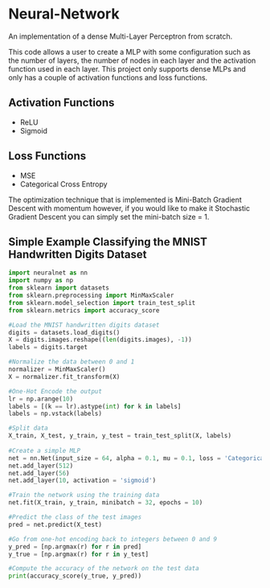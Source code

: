 # Neural-Network
An implementation of a dense Multi-Layer Perceptron from scratch.

This code allows a user to create a MLP with some configuration such as the number of layers, the number of nodes in each layer and the activation function used in each layer.
This project only supports dense MLPs and only has a couple of activation functions and loss functions.

Activation Functions
-------------------------
* ReLU
* Sigmoid

Loss Functions
-------------------------
* MSE
* Categorical Cross Entropy

The optimization technique that is implemented is Mini-Batch Gradient Descent with momentum however, if you would like to make it Stochastic Gradient Descent you can simply set the mini-batch size = 1.

## Simple Example Classifying the MNIST Handwritten Digits Dataset
```python
import neuralnet as nn
import numpy as np
from sklearn import datasets
from sklearn.preprocessing import MinMaxScaler
from sklearn.model_selection import train_test_split
from sklearn.metrics import accuracy_score

#Load the MNIST handwritten digits dataset
digits = datasets.load_digits()
X = digits.images.reshape((len(digits.images), -1))
labels = digits.target

#Normalize the data between 0 and 1
normalizer = MinMaxScaler()
X = normalizer.fit_transform(X)

#One-Hot Encode the output
lr = np.arange(10)
labels = [(k == lr).astype(int) for k in labels]
labels = np.vstack(labels)   

#Split data
X_train, X_test, y_train, y_test = train_test_split(X, labels)
  
#Create a simple MLP     
net = nn.Net(input_size = 64, alpha = 0.1, mu = 0.1, loss = 'CategoricalCrossEntropy')
net.add_layer(512)
net.add_layer(56)
net.add_layer(10, activation = 'sigmoid')

#Train the network using the training data
net.fit(X_train, y_train, minibatch = 32, epochs = 10)

#Predict the class of the test images
pred = net.predict(X_test)

#Go from one-hot encoding back to integers between 0 and 9
y_pred = [np.argmax(r) for r in pred]
y_true = [np.argmax(r) for r in y_test]

#Compute the accuracy of the network on the test data
print(accuracy_score(y_true, y_pred))
```
